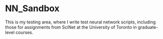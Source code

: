 # NN_Sandbox
 
This is my testing area, where I write test neural network scripts, including those for assignments from SciNet at the University of Toronto in graduate-level courses. 
